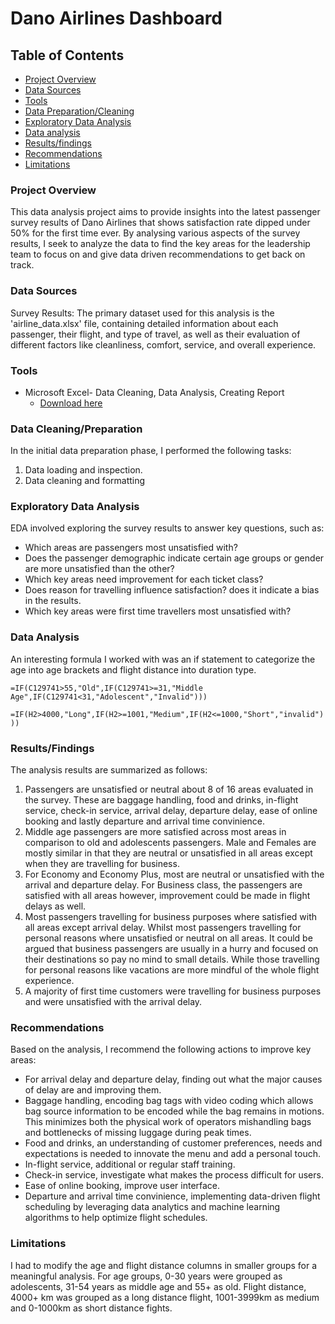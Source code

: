 # Dano Airlines Dashboard

## Table of Contents

- [Project Overview](#project-overview)
- [Data Sources](#data-sources)
- [Tools](#tools)
- [Data Preparation/Cleaning](#data-cleaningpreparation)
- [Exploratory Data Analysis](#exploratory-data-analysis)
- [Data analysis](#data-analysis)
- [Results/findings](#resultsfindings)
- [Recommendations](#recommendations)
- [Limitations](#limitations)

### Project Overview

This data analysis project aims to provide insights into the latest passenger survey results of Dano Airlines that shows satisfaction rate dipped under 50% for the first time ever. By analysing various aspects of the survey results, I seek to analyze the data to find the key areas for the leadership team to focus on and give data driven recommendations to get back on track.

### Data Sources

Survey Results: The primary dataset used for this analysis is the 'airline_data.xlsx' file, containing detailed information about each passenger, their flight, and type of travel, as well as their evaluation of different factors like cleanliness, comfort, service, and overall experience.

### Tools

- Microsoft Excel- Data Cleaning, Data Analysis, Creating Report
  - [Download here](https://microsoft.com)

### Data Cleaning/Preparation

In the initial data preparation phase, I performed the following tasks:

1. Data loading and inspection.
2. Data cleaning and formatting

### Exploratory Data Analysis

EDA involved exploring the survey results to answer key questions, such as:

- Which areas are passengers most unsatisfied with?
- Does the passenger demographic indicate certain age groups or gender are more unsatisfied than the other?
- Which key areas need improvement for each ticket class?
- Does reason for travelling influence satisfaction? does it indicate a bias in the results.
- Which key areas were first time travellers most unsatisfied with?

### Data Analysis

An interesting formula I worked with was an if statement to categorize the age into age brackets and flight distance into duration type.

`=IF(C129741>55,"Old",IF(C129741>=31,"Middle Age",IF(C129741<31,"Adolescent","Invalid")))`

`=IF(H2>4000,"Long",IF(H2>=1001,"Medium",IF(H2<=1000,"Short","invalid")))`

### Results/Findings

The analysis results are summarized as follows:

1. Passengers are unsatisfied or neutral about 8 of 16 areas evaluated in the survey. These are baggage handling, food and drinks, in-flight service, check-in service, arrival delay, departure delay, ease of online booking and lastly departure and arrival time convinience.
2. Middle age passengers are more satisfied across most areas in comparison to old and adolescents passengers. Male and Females are mostly similar in that they are neutral or unsatisfied in all areas except when they are travelling for business.
3. For Economy and Economy Plus, most are neutral or unsatisfied with the arrival and departure delay. For Business class, the passengers are satisfied with all areas however, improvement could be made in flight delays as well.
4. Most passengers travelling for business purposes where satisfied with all areas except arrival delay. Whilst most passengers travelling for personal reasons where unsatisfied or neutral on all areas. It could be argued that business passengers are usually in a hurry and focused on their destinations so pay no mind to small details. While those travelling for personal reasons like vacations are more mindful of the whole flight experience.
5. A majority of first time customers were travelling for business purposes and were unsatisfied with the arrival delay.

### Recommendations

Based on the analysis, I recommend the following actions to improve key areas:

- For arrival delay and departure delay, finding out what the major causes of delay are and improving them.
- Baggage handling, encoding bag tags with video coding which allows bag source information to be encoded while the bag remains in motions. This minimizes both the physical work of operators mishandling bags and bottlenecks of missing luggage during peak times.
- Food and drinks, an understanding of customer preferences, needs and expectations is needed to innovate the menu and add a personal touch.
- In-flight service, additional or regular staff training.
- Check-in service, investigate what makes the process difficult for users.
- Ease of online booking, improve user interface.
- Departure and arrival time convinience, implementing data-driven flight scheduling by leveraging data analytics and machine learning algorithms to help optimize flight schedules.

### Limitations

I had to modify the age and flight distance columns in smaller groups for a meaningful analysis. For age groups, 0-30 years were grouped as adolescents, 31-54 years as middle age and 55+ as old. Flight distance, 4000+ km was grouped as a long distance flight, 1001-3999km as medium and 0-1000km as short distance fights.
